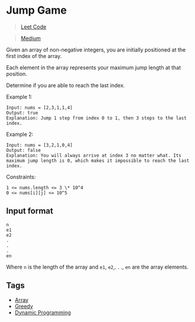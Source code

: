 # Jump Game

> [Leet Code](https://leetcode.com/problems/jump-game/)

> [Medium](../difficulty/Medium.md)

Given an array of non-negative integers, you are initially positioned at the first index of the array.

Each element in the array represents your maximum jump length at that position.

Determine if you are able to reach the last index.

Example 1:

```
Input: nums = [2,3,1,1,4]
Output: true
Explanation: Jump 1 step from index 0 to 1, then 3 steps to the last index.
```

Example 2:

```
Input: nums = [3,2,1,0,4]
Output: false
Explanation: You will always arrive at index 3 no matter what. Its maximum jump length is 0, which makes it impossible to reach the last index.
```

Constraints:

```
1 <= nums.length <= 3 \* 10^4
0 <= nums[i][j] <= 10^5
```

## Input format

```
n
e1
e2
.
.
.
en
```

Where `n` is the length of the array and `e1`, `e2`,. . ., `en` are the array elements.

## Tags

- [Array](../.tags/Array.md)
- [Greedy](../.tags/Greedy.md)
- [Dynamic Programming](../.tags/DynamicProgramming.md)
